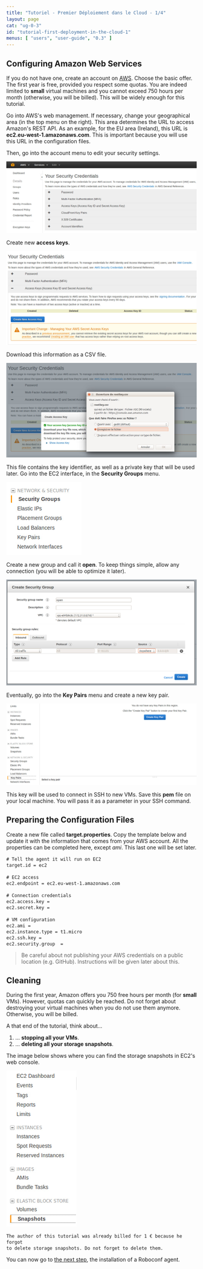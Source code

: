 ```yaml
---
title: "Tutoriel - Premier Déploiement dans le Cloud - 1/4"
layout: page
cat: "ug-0-3"
id: "tutorial-first-deployment-in-the-cloud-1"
menus: [ "users", "user-guide", "0.3" ]
---
```


## Configuring Amazon Web Services

If you do not have one, create an account on [AWS](http://aws.amazon.com).
Choose the basic offer. The first year is free, provided you respect some quotas.
You are indeed limited to **small** virtual machines and you cannot exceed 750 hours per month (otherwise, you will be billed).
This will be widely enough for this tutorial.

Go into AWS's web management.
If necessary, change your geographical area (in the top menu on the right).
This area determines the URL to access Amazon's REST API. As an example, for the EU area (Ireland), this URL is
**ec2.eu-west-1.amazonaws.com**. This is important because you will use this URL in the configuration files.

Then, go into the account menu to edit your security settings.

<img src="/resources/img/tutorial-aws-security-credentials.jpg" alt="Security settings" class="gs" />

Create new **access keys**.

<img src="/resources/img/tutorial-aws-new-access-key.jpg" alt="New access keys" class="gs" />

Download this information as a CSV file.

<img src="/resources/img/tutorial-aws-download-access-key.jpg" alt="Download access keys" class="gs" />

This file contains the key identifier, as well as a private key that will be used later.
Go into the EC2 interface, in the **Security Groups** menu.

<img src="/resources/img/tutorial-aws-security-groups-menu.jpg" alt="Access the security groups" />

Create a new group and call it **open**. To keep things simple, allow any connection (you will be able to optimize it later).

<img src="/resources/img/tutorial-aws-new-security-group.jpg" alt="New security group" class="gs" />

Eventually, go into the **Key Pairs** menu and create a new key pair.

<img src="/resources/img/tutorial-aws-new-key-pair.jpg" alt="New key pair" class="gs" />

This key will be used to connect in SSH to new VMs.
Save this **pem** file on your local machine. You will pass it as a parameter in your SSH command.


## Preparing the Configuration Files

Create a new file called **target.properties**.
Copy the template below and update it with the information that comes from your AWS account.
All the properties can be completed here, except *ami*. This last one will be set later.

```properties
# Tell the agent it will run on EC2
target.id = ec2

# EC2 access
ec2.endpoint = ec2.eu-west-1.amazonaws.com

# Connection credentials
ec2.access.key =
ec2.secret.key =

# VM configuration
ec2.ami	=
ec2.instance.type = t1.micro
ec2.ssh.key =
ec2.security.group	=
```

> Be careful about not publishing your AWS credentials on a public location (e.g. GitHub).
> Instructions will be given later about this.


## Cleaning

During the first year, Amazon offers you 750 free hours per month (for **small** VMs). However, quotas can quickly be reached.
Do not forget about destroying your virtual machines when you do not use them anymore. Otherwise, you will be billed.

A that end of the tutorial, think about...

1. ... **stopping all your VMs**.
2. ... **deleting all your storage snapshots**.

The image below shows where you can find the storage snapshots in EC2's web console.

<img src="/resources/img/tutorial-aws-snapshots.jpg" alt="Snapshots location" />

<!-- -->

	The author of this tutorial was already billed for 1 € because he forgot
	to delete storage snapshots. Do not forget to delete them.

You can now go to [the next step](tutorial-first-deployment-in-the-cloud-2.html),
the installation of a Roboconf agent.
